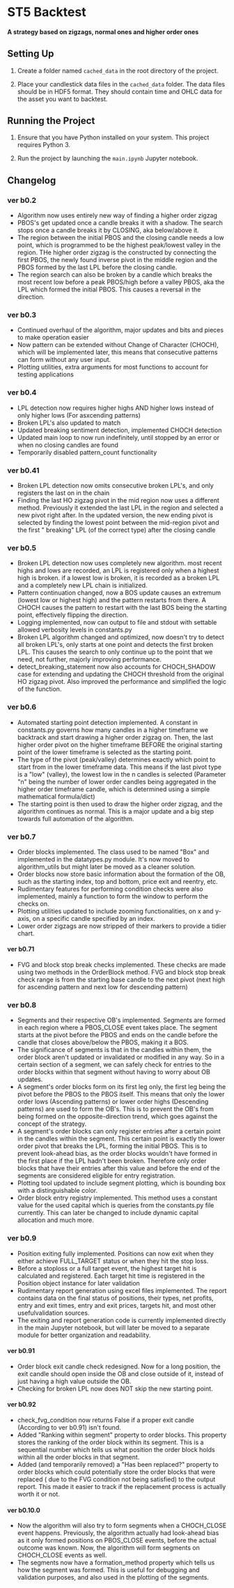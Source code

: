 # ST5 Backtest

#### A strategy based on zigzags, normal ones and higher order ones

## Setting Up

1. Create a folder named `cached_data` in the root directory of the project.

2. Place your candlestick data files in the `cached_data` folder. The data files should be in HDF5 format. They should contain time and OHLC data for
   the asset you want to backtest.

## Running the Project

1. Ensure that you have Python installed on your system. This project requires Python 3.

2. Run the project by launching the ```main.ipynb``` Jupyter notebook.

## Changelog

### ver b0.2

- Algorithm now uses entirely new way of finding a higher order zigzag
- PBOS's get updated once a candle breaks it with a shadow. The search stops once a candle breaks it by CLOSING, aka below/above it.
- The region between the initial PBOS and the closing candle needs a low point, which is programmed to be the highest peak/lowest valley in the
  region. THe higher order zigzag is the constructed by connecting the first PBOS, the newly found inverse pivot in the middle region and the PBOS
  formed by the last LPL before the closing candle.
- The region search can also be broken by a candle which breaks the most recent low before a peak PBOS/high before a valley PBOS, aka the LPL which
  formed the initial PBOS. This causes a reversal in the direction.

### ver b0.3

- Continued overhaul of the algorithm, major updates and bits and pieces to make operation easier
- Now pattern can be extended without Change of Character (CHOCH), which will be implemented later, this means that consecutive patterns can form
  without any user input.
- Plotting utilities, extra arguments for most functions to account for testing applications

### ver b0.4

- LPL detection now requires higher highs AND higher lows instead of only higher lows (For asxcending patterns)
- Broken LPL's also updated to match
- Updated breaking sentiment detection, implemented CHOCH detection
- Updated main loop to now run indefinitely, until stopped by an error or when no closing candles are found
- Temporarily disabled pattern_count functionality

### ver b0.41

- Broken LPL detection now omits consecutive broken LPL's, and only registers the last on in the chain
- Finding the last HO zigzag pivot in the mid region now uses a different method. Previously it extended the last LPL in the region and selected a new
  pivot right after. In the updated version, the new ending pivot is selected by finding the lowest point between the mid-region pivot and the first "
  breaking" LPL (of the correct type) after the closing candle

### ver b0.5

- Broken LPL detection now uses completely new algorithm. most recent highs and lows are recorded, an LPL is registered only when a highest high is
  broken. if a lowest low is broken, it is recorded as a broken LPL and a completely new LPL chain is initialized.
- Pattern continuation changed, now a BOS update causes an extremum (lowest low or highest high) and the pattern restarts from there. A CHOCH causes
  the pattern to restart with the last BOS being the starting point, effectively flipping the direction.
- Logging implemented, now can output to file and stdout with settable allowed verbosity levels in constants.py
- Broken LPL algorithm changed and optimized, now doesn't try to detect all broken LPL's, only starts at one point and detects the first broken LPL.
  This causes the search to only continue up to the point that we need, not further, majorly improving performance.
- detect_breaking_statement now also accounts for CHOCH_SHADOW case for extending and updating the CHOCH threshold from the original HO zigzag pivot.
  Also improved the performance and simplified the logic of the function.

### ver b0.6

- Automated starting point detection implemented. A constant in constants.py governs how many candles in a higher timeframe we backtrack and start
  drawing a higher order zigzag on. Then, the last higher order pivot on the higher timeframe BEFORE the original starting point of the lower
  timeframe is selected as the starting point.
- The type of the pivot (peak/valley) determines exactly which point to start from in the lower timeframe data. This means if the last pivot type is
  a "low" (valley), the lowest low in the n candles is selected (Parameter "n" being the number of lower order candles being aggregated in the higher
  order timeframe candle, which is determined using a simple mathematical formula/dict)
- The starting point is then used to draw the higher order zigzag, and the algorithm continues as normal. This is a major update and a big step
  towards full automation of the algorithm.

### ver b0.7

- Order blocks implemented. The class used to be named "Box" and implemented in the datatypes.py module. It's now moved to algorithm_utils but might
  later be moved as a cleaner solution.
- Order blocks now store basic information about the formation of the OB, such as the starting index, top and bottom, price exit and reentry, etc.
- Rudimentary features for performing condition checks were also implemented, mainly a function to form the window to perform the checks on.
- Plotting utilities updated to include zooming functionalities, on x and y-axis, on a specific candle specified by an index.
- Lower order zigzags are now stripped of their markers to provide a tidier chart.

#### ver b0.71

- FVG and block stop break checks implemented. These checks are made using two methods in the OrderBlock method. FVG and block stop break check range
  is from the starting base candle to the next pivot (next high for ascending pattern and next low for descending pattern)

### ver b0.8

- Segments and their respective OB's implemented. Segments are formed in each region where a PBOS_CLOSE event takes place. The segment starts at the
  pivot before the PBOS and ends on the candle before the candle that closes above/below the PBOS, making it a BOS.
- The significance of segments is that in the candles within them, the order block aren't updated or invalidated or modified in any way. So in a
  certain section of a segment, we can safely check for entries to the order blocks within that segment without having to worry about OB updates.
- A segment's order blocks form on its first leg only, the first leg being the pivot before the PBOS to the PBOS itself. This means that only the
  lower order lows (Ascending patterns) or lower order highs (Descending patterns) are used to form the OB's. This is to prevent the OB's from being
  formed on the opposite-direction trend, which goes against the concept of the strategy.
- A segment's order blocks can only register entries after a certain point in the candles within the segment. This certain point is exactly the lower
  order pivot that breaks the LPL, forming the initial PBOS. This is to prevent look-ahead bias, as the order blocks wouldn't have formed in the first
  place if the LPL hadn't been broken. Therefore only order blocks that have their entries after this value and before the end of the segments are
  considered eligible for entry registration.
- Plotting tool updated to include segment plotting, which is bounding box with a distinguishable color.
- Order block entry registry implemented. This method uses a constant value for the used capital which is queries from the constants.py file
  currently. This can later be changed to include dynamic capital allocation and much more.

### ver b0.9

- Position exiting fully implemented. Positions can now exit when they either achieve FULL_TARGET status or when they hit the stop loss.
- Before a stoploss or a full target event, the highest target hit is calculated and registered. Each target hit time is registered in the Position
  object instance for later validation
- Rudimentary report generation using excel files implemented. The report contains data on the final status of positions, their types, net profits,
  entry and exit times, entry and exit prices, targets hit, and most other usefulvalidation sources.
- The exiting and report generation code is currently implemented directly in the main Jupyter notebook, but will later be moved to a separate module
  for better organization and readability.

#### ver b0.91

- Order block exit candle check redesigned. Now for a long position, the exit candle should open inside the OB and close outside of it, instead of
  just having a high value outside the OB.
- Checking for broken LPL now does NOT skip the new starting point.

#### ver b0.92

- check_fvg_condition now returns False if a proper exit candle (According to ver b0.91) isn't found.
- Added "Ranking within segment" property to order blocks. This property stores the ranking of the order block within its segment. This is a
  sequential number which tells us what position the order block holds within all the order blocks in that segment.
- Added (and temporarily removed) a "Has been replaced?" property to order blocks which could potentially store the order blocks that were replaced (
  due to the FVG condition not being satisfied) to the output report. This made it easier to track if the replacement process is actually worth it or
  not.

#### ver b0.10.0

- Now the algorithm will also try to form segments when a CHOCH_CLOSE event happens. Previously, the algorithm actually had look-ahead bias as it only
  formed positions on PBOS_CLOSE events, before the actual outcome was known. Now, the algorithm will form segments on CHOCH_CLOSE events as well. 
- The segments now have a formation_method property which tells us how the segment was formed. This is useful for debugging and validation purposes, 
  and also used in the plotting of the segments.